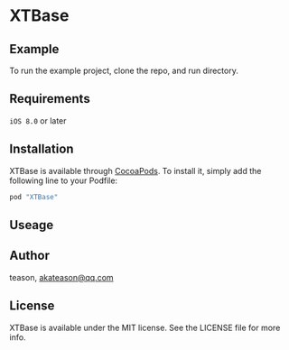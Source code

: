 # XTBase

## Example

To run the example project, clone the repo, and run directory.

## Requirements

`iOS 8.0` or later

## Installation

XTBase is available through [CocoaPods](http://cocoapods.org). To install
it, simply add the following line to your Podfile:

```ruby
pod "XTBase"
```

## Useage

## Author

teason, akateason@qq.com

## License

XTBase is available under the MIT license. See the LICENSE file for more info.
